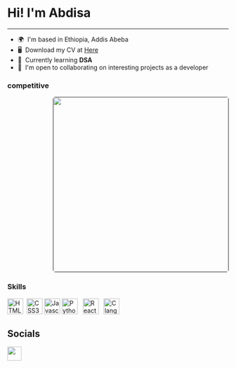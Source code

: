


Hi! I'm Abdisa
========================================================================================================================================  
--------------------------

*   🌍  I'm based in Ethiopia, Addis Abeba
*   🖥️  Download my CV at <a target="_blank" rel="noreferrer" href='https://github.com/abdimk/abdimk/main/CV.pdf'>Here</a>
*   🧠  Currently learning <strong>DSA</strong>
*   🤝  I'm open to collaborating on interesting projects as a developer

  ### competitive 

<p align="right"> 
        <!-- <a href="https://leetcode.com/abdisa/" target="_blank" rel="noreferrer">
            <img src="https://i.ibb.co/zmrD32n/leetcode-button-icon-151892.png" width="70" /></a> -->
                <a href=""> <img src="https://leetcard.jacoblin.cool/abdisa?theme=dark" alt="" width="400" style="border-radius: 5px;"></a>
            </p>

### Skills

<p align="left">
<a href="https://developer.mozilla.org/en-US/docs/Glossary/HTML5" target="_blank" rel="noreferrer"><img src="https://raw.githubusercontent.com/danielcranney/readme-generator/main/public/icons/skills/html5-colored.svg" width="36" height="36" alt="HTML5" /></a> &nbsp;<a href="https://www.w3.org/TR/CSS/#css" target="_blank" rel="noreferrer"><img src="https://raw.githubusercontent.com/danielcranney/readme-generator/main/public/icons/skills/css3-colored.svg" width="36" height="36" alt="CSS3" /></a> 
<a href="https://developer.mozilla.org/en-US/docs/Web/JavaScript" target="_blank" rel="noreferrer"><img src="https://upload.wikimedia.org/wikipedia/commons/6/6a/JavaScript-logo.png" width="36" height="36" alt="Javascript" /></a> 
<a href="https://www.python.org/" target="_blank" rel="noreferrer"><img src="https://upload.wikimedia.org/wikipedia/commons/thumb/c/c3/Python-logo-notext.svg/1200px-Python-logo-notext.svg.png" width="36" height="36" alt="Python" /></a> &nbsp;
<a href="https://en.wikipedia.org/wiki/C%2B%a" target="_blank" rel="noreferrer"><img src="https://upload.wikimedia.org/wikipedia/commons/thumb/1/18/ISO_C%2B%2B_Logo.svg/800px-ISO_C%2B%2B_Logo.svg.png" width="36" height="36" alt="React" /></a> &nbsp;
<a href="https://en.wikipedia.org/wiki/C_(programming_language)" target="_blank" rel="noreferrer"><img src="https://upload.wikimedia.org/wikipedia/commons/thumb/1/18/C_Programming_Language.svg/926px-C_Programming_Language.svg.png" width="36" height="36" alt="C lang" /></a> &nbsp;
<!-- <a href="https://en.wikipedia.org/wiki/Java_(programming_language)" target="_blank" rel="noreferrer"><img src="https://i.ibb.co/SsTSkxS/Java-Logo.jpg" width="512px" height="130px" alt="Java lang" /></a> &nbsp; -->

 




## Socials

<p align="left"> <a href="https://t.me/iamnetkas/" target="_blank" rel="noreferrer"><img src="https://upload.wikimedia.org/wikipedia/commons/thumb/8/82/Telegram_logo.svg/480px-Telegram_logo.svg.png" width="32" height="32" /></a></p>


